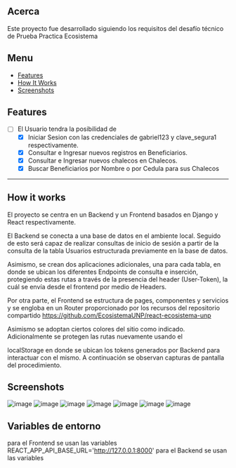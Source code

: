 ## Acerca 

Este proyecto fue desarrollado siguiendo los requisitos del desafío técnico de Prueba Practica Ecosistema

## Menu
- [Features](#features)  
- [How It Works](#how-it-works)  
- [Screenshots](#screenshots)  

## Features

- [ ] El Usuario tendra la posibilidad de 
  - [x] Iniciar Sesion con las credenciales de gabriel123 y clave_segura1 respectivamente.
  - [x] Consultar e Ingresar nuevos registros en Beneficiarios.
  - [x] Consultar e Ingresar nuevos chalecos en Chalecos.
  - [x] Buscar Beneficiarios por Nombre o por Cedula para sus Chalecos

---

## How it works

El proyecto se centra en un Backend y un Frontend basados en Django y React respectivamente.

El Backend se conecta a una base de datos en el ambiente local. Seguido de esto será capaz de realizar consultas de 
inicio de sesión a partir de la consulta de la tabla Usuarios estructurada previamente en la base de datos.

Asimismo, se crean dos aplicaciones adicionales, una para cada tabla, en donde se ubican los diferentes Endpoints de 
consulta e inserción, protegiendo estas rutas a través de la presencia del header (User-Token), la cuál se envía desde 
el frontend por medio de Headers. 

Por otra parte, el Frontend se estructura de pages, componentes y servicios y se engloba en un Router proporcionado por los recursos del
repositorio compartido https://github.com/EcosistemaUNP/react-ecosistema-unp

Asimismo se adoptan ciertos colores del sitio como indicado. Adicionalmente se protegen las rutas nuevamente usando el 

localStorage en donde se ubican los tokens generados por Backend para interactuar con el mismo.
A continuación se observan capturas de pantalla del procedimiento.

## Screenshots

![image](https://github.com/user-attachments/assets/add6b377-8c0a-47ad-84ac-c01448cdaaac)
![image](https://github.com/user-attachments/assets/57a75232-bf9b-4bd0-86ac-89d78e8082f8)
![image](https://github.com/user-attachments/assets/fc6a0a91-b9ca-4811-bc4a-152c23968888)
![image](https://github.com/user-attachments/assets/0ed13b65-efbc-46f5-8f9e-450962e0c37b)
![image](https://github.com/user-attachments/assets/7a84531d-a773-4d0e-9a59-9eeb3bfe31c2)
![image](https://github.com/user-attachments/assets/8ed7dd27-e11f-4cea-be66-2cd02ae5d920)
![image](https://github.com/user-attachments/assets/b1be3e9b-f399-4b42-b9b5-cc07df008659)


## Variables de entorno
para el Frontend se usan las variables
REACT_APP_API_BASE_URL='http://127.0.0.1:8000'
para el Backend se usan las variables



